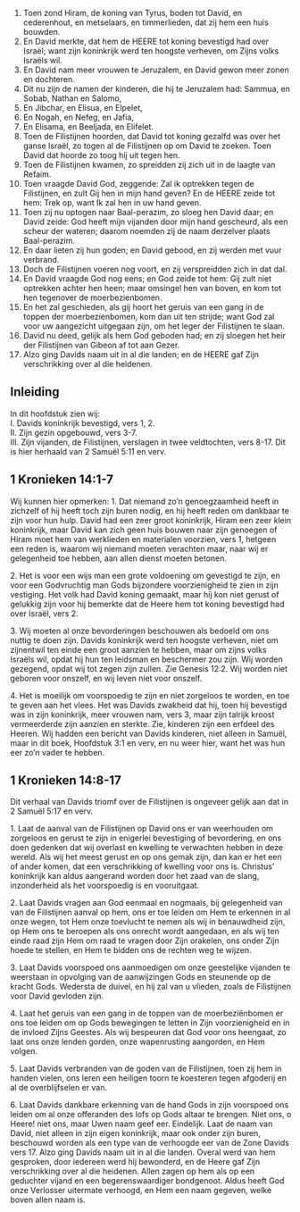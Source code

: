 1. Toen zond Hiram, de koning van Tyrus, boden tot David, en cederenhout, en metselaars, en timmerlieden, dat zij hem een huis bouwden. 
2. En David merkte, dat hem de HEERE tot koning bevestigd had over Israël; want zijn koninkrijk werd ten hoogste verheven, om Zijns volks Israëls wil. 
3. En David nam meer vrouwen te Jeruzalem, en David gewon meer zonen en dochteren. 
4. Dit nu zijn de namen der kinderen, die hij te Jeruzalem had: Sammua, en Sobab, Nathan en Salomo, 
5. En Jibchar, en Elisua, en Elpelet, 
6. En Nogah, en Nefeg, en Jafia, 
7. En Elisama, en Beeljada, en Elifelet. 
8. Toen de Filistijnen hoorden, dat David tot koning gezalfd was over het ganse Israël, zo togen al de Filistijnen op om David te zoeken. Toen David dat hoorde zo toog hij uit tegen hen. 
9. Toen de Filistijnen kwamen, zo spreidden zij zich uit in de laagte van Refaim. 
10. Toen vraagde David God, zeggende: Zal ik optrekken tegen de Filistijnen, en zult Gij hen in mijn hand geven? En de HEERE zeide tot hem: Trek op, want Ik zal hen in uw hand geven. 
11. Toen zij nu optogen naar Baal-perazim, zo sloeg hen David daar; en David zeide: God heeft mijn vijanden door mijn hand gescheurd, als een scheur der wateren; daarom noemden zij de naam derzelver plaats Baal-perazim. 
12. En daar lieten zij hun goden; en David gebood, en zij werden met vuur verbrand. 
13. Doch de Filistijnen voeren nog voort, en zij verspreidden zich in dat dal. 
14. En David vraagde God nog eens; en God zeide tot hem: Gij zult niet optrekken achter hen heen; maar omsingel hen van boven, en kom tot hen tegenover de moerbezienbomen. 
15. En het zal geschieden, als gij hoort het geruis van een gang in de toppen der moerbezienbomen, kom dan uit ten strijde; want God zal voor uw aangezicht uitgegaan zijn, om het leger der Filistijnen te slaan. 
16. David nu deed, gelijk als hem God geboden had; en zij sloegen het heir der Filistijnen van Gibeon af tot aan Gezer. 
17. Alzo ging Davids naam uit in al die landen; en de HEERE gaf Zijn verschrikking over al die heidenen. 

## Inleiding

In dit hoofdstuk zien wij:  
I. Davids koninkrijk bevestigd, vers 1, 2.  
II. Zijn gezin opgebouwd, vers 3-7.  
III. Zijn vijanden, de Filistijnen, verslagen in twee veldtochten, vers 8-17. Dit is hier herhaald van 2 Samuël 5:11 en verv.  

## 1 Kronieken 14:1-7 

Wij kunnen hier opmerken: 
1\. Dat niemand zo’n genoegzaamheid heeft in zichzelf of hij heeft toch zijn buren nodig, en hij heeft reden om dankbaar te zijn voor hun hulp. David had een zeer groot koninkrijk, Hiram een zeer klein koninkrijk, maar David kan zich geen huis bouwen naar zijn genoegen of Hiram moet hem van werklieden en materialen voorzien, vers 1, hetgeen een reden is, waarom wij niemand moeten verachten maar, naar wij er gelegenheid toe hebben, aan allen dienst moeten betonen.

2\. Het is voor een wijs man een grote voldoening om gevestigd te zijn, en voor een Godvruchtig man Gods bijzondere voorzienigheid te zien in zijn vestiging. Het volk had David koning gemaakt, maar hij kon niet gerust of gelukkig zijn voor hij bemerkte dat de Heere hem tot koning bevestigd had over Israël, vers 2.

3\. Wij moeten al onze bevorderingen beschouwen als bedoeld om ons nuttig te doen zijn. Davids koninkrijk werd ten hoogste verheven, niet om zijnentwil ten einde een groot aanzien te hebben, maar om zijns volks Israëls wil, opdat hij hun ten leidsman en beschermer zou zijn. Wij worden gezegend, opdat wij tot zegen zijn zullen. Zie Genesis 12:2. Wij worden niet geboren voor onszelf, en wij leven niet voor onszelf.

4\. Het is moeilijk om voorspoedig te zijn en niet zorgeloos te worden, en toe te geven aan het vlees. Het was Davids zwakheid dat hij, toen hij bevestigd was in zijn koninkrijk, meer vrouwen nam, vers 3, maar zijn talrijk kroost vermeerderde zijn aanzien en sterkte. Zie, kinderen zijn een erfdeel des Heeren. Wij hadden een bericht van Davids kinderen, niet alleen in Samuël, maar in dit boek, Hoofdstuk 3:1 en verv, en nu weer hier, want het was hun eer zo’n vader te hebben. 

## 1 Kronieken 14:8-17 

Dit verhaal van Davids triomf over de Filistijnen is ongeveer gelijk aan dat in 2 Samuël 5:17 en verv.

1\. Laat de aanval van de Filistijnen op David ons er van weerhouden om zorgeloos en gerust te zijn in enigerlei bevestiging of bevordering, en ons doen gedenken dat wij overlast en kwelling te verwachten hebben in deze wereld. Als wij het meest gerust en op ons gemak zijn, dan kan er het een of ander komen, dat een verschrikking of kwelling voor ons is. Christus’ koninkrijk kan aldus aangerand worden door het zaad van de slang, inzonderheid als het voorspoedig is en vooruitgaat.

2\. Laat Davids vragen aan God eenmaal en nogmaals, bij gelegenheid van van de Filistijnen aanval op hem, ons er toe leiden om Hem te erkennen in al onze wegen, tot Hem onze toevlucht te nemen als wij in benauwdheid zijn, op Hem ons te beroepen als ons onrecht wordt aangedaan, en als wij ten einde raad zijn Hem om raad te vragen door Zijn orakelen, ons onder Zijn hoede te stellen, en Hem te bidden ons de rechten weg te wijzen.

3\. Laat Davids voorspoed ons aanmoedigen om onze geestelijke vijanden te weerstaan in opvolging van de aanwijzingen Gods en steunende op de kracht Gods. Wedersta de duivel, en hij zal van u vlieden, zoals de Filistijnen voor David gevloden zijn.

4\. Laat het geruis van een gang in de toppen van de moerbeziënbomen er ons toe leiden om op Gods bewegingen te letten in Zijn voorzienigheid en in de invloed Zijns Geestes. Als wij bespeuren dat God voor ons heengaat, zo laat ons onze lenden gorden, onze wapenrusting aangorden, en Hem volgen.

5\. Laat Davids verbranden van de goden van de Filistijnen, toen zij hem in handen vielen, ons leren een heiligen toorn te koesteren tegen afgoderij en al de overblijfselen er van.

6\. Laat Davids dankbare erkenning van de hand Gods in zijn voorspoed ons leiden om al onze offeranden des lofs op Gods altaar te brengen. Niet ons, o Heere! niet ons, maar Uwen naam geef eer. Eindelijk. Laat de naam van David, niet alleen in zijn eigen koninkrijk, maar ook onder zijn buren, beschouwd worden als een type van de verhoogde eer van de Zone Davids vers 17. Alzo ging Davids naam uit in al die landen. Overal werd van hem gesproken, door iedereen werd hij bewonderd, en de Heere gaf Zijn verschrikking over al die heidenen. Allen zagen op hem als op een geduchter vijand en een begerenswaardiger bondgenoot. Aldus heeft God onze Verlosser uitermate verhoogd, en Hem een naam gegeven, welke boven allen naam is. 

